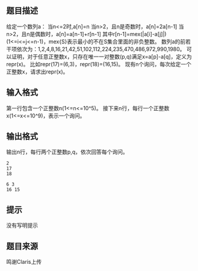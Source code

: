 


## 题目描述
给定一个数列a：
当n<=2时,a[n]=n
当n>2，且n是奇数时，a[n]=2a[n-1]
当n>2，且n是偶数时，a[n]=a[n-1]+r[n-1]
其中r[n-1]=mex(|a[i]-a[j]|)(1<=i<=j<=n-1)，mex{S}表示最小的不在S集合里面的非负整数。
数列a的前若干项依次为：1,2,4,8,16,21,42,51,102,112,224,235,470,486,972,990,1980。
可以证明，对于任意正整数x，只存在唯一一对整数(p,q)满足x=a[p]-a[q]，定义为repr(x)。
比如repr(17)=(6,3)，repr(18)=(16,15)。
现有n个询问，每次给定一个正整数x，请求出repr(x)。
## 输入格式
第一行包含一个正整数n(1<=n<=10^5)。
接下来n行，每行一个正整数x(1<=x<=10^9)，表示一个询问。
## 输出格式
输出n行，每行两个正整数p,q，依次回答每个询问。

```input1
2
17
18

```
```output1
6 3
16 15
```

## 提示
没有写明提示
## 题目来源
鸣谢Claris上传


